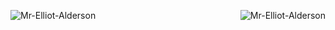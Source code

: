 <!-- Stats -->
<p><img align="right" src="https://github-readme-stats.vercel.app/api/top-langs/?username=MrElliotAlders0n&layout=compact&langs_count=10&theme=prussian&count_private=true&show_icons=true" alt="Mr-Elliot-Alderson" /></p>

<p>&nbsp;<img align="left" src="https://github-readme-stats.vercel.app/api?username=MrElliotAlders0n&show_icons=true&include_all_commits=true&count_private=true&theme=prussian" alt="Mr-Elliot-Alderson" /></p>
